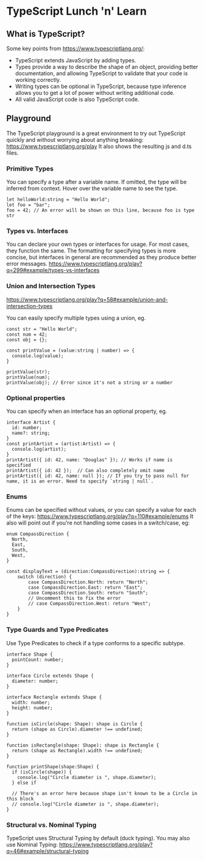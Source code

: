 # TypeScript Lunch 'n' Learn

## What is TypeScript?

Some key points from https://www.typescriptlang.org/:

- TypeScript extends JavaScript by adding types.
- Types provide a way to describe the shape of an object, providing better documentation, and allowing TypeScript to validate that your code is working correctly.
- Writing types can be optional in TypeScript, because type inference allows you to get a lot of power without writing additional code.
- All valid JavaScript code is also TypeScript code.

## Playground

The TypeScript playground is a great environment to try out TypeScript quickly and without worrying about anything breaking: https://www.typescriptlang.org/play
It also shows the resulting js and d.ts files.

### Primitive Types

You can specify a type after a variable name. If omitted, the type will be inferred from context. Hover over the variable name to see the type.

```
let helloWorld:string = "Hello World";
let foo = "bar";
foo = 42; // An error will be shown on this line, because foo is type str
```

### Types vs. Interfaces

You can declare your own types or interfaces for usage. For most cases, they function the same. The formatting for specifying types is more concise, but interfaces in general are recommended as they produce better error messages.
https://www.typescriptlang.org/play?q=299#example/types-vs-interfaces

### Union and Intersection Types

https://www.typescriptlang.org/play?q=58#example/union-and-intersection-types

You can easily specify multiple types using a union, eg.

```
const str = "Hello World";
const num = 42;
const obj = {};

const printValue = (value:string | number) => {
  console.log(value);
}

printValue(str);
printValue(num);
printValue(obj); // Error since it's not a string or a number
```

### Optional properties

You can specify when an interface has an optional property, eg.

```
interface Artist {
  id: number;
  name?: string;
}
const printArtist = (artist:Artist) => {
  console.log(artist);
}
printArtist({ id: 42, name: "Douglas" }); // Works if name is specified
printArtist({ id: 42 });  // Can also completely omit name
printArtist({ id: 42, name: null }); // If you try to pass null for name, it is an error. Need to specify `string | null`.
```

### Enums

Enums can be specified without values, or you can specify a value for each of the keys: https://www.typescriptlang.org/play?q=110#example/enums
It also will point out if you're not handling some cases in a switch/case, eg:

```
enum CompassDirection {
  North,
  East,
  South,
  West,
}

const displayText = (direction:CompassDirection):string => {
    switch (direction) {
        case CompassDirection.North: return "North";
        case CompassDirection.East: return "East";
        case CompassDirection.South: return "South";
        // Uncomment this to fix the error
        // case CompassDirection.West: return "West";
    }
}
```

### Type Guards and Type Predicates

Use Type Predicates to check if a type conforms to a specific subtype.

```
interface Shape {
  pointCount: number;
}

interface Circle extends Shape {
  diameter: number;
}

interface Rectangle extends Shape {
  width: number;
  height: number;
}

function isCircle(shape: Shape): shape is Circle {
  return (shape as Circle).diameter !== undefined;
}

function isRectangle(shape: Shape): shape is Rectangle {
  return (shape as Rectangle).width !== undefined;
}

function printShape(shape:Shape) {
  if (isCircle(shape)) {
    console.log("Circle diameter is ", shape.diameter);
  } else if

  // There's an error here because shape isn't known to be a Circle in this block
  // console.log("Circle diameter is ", shape.diameter);
}
```

### Structural vs. Nominal Typing

TypeScript uses Structural Typing by default (duck typing). You may also use Nominal Typing: https://www.typescriptlang.org/play?q=46#example/structural-typing
